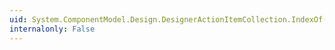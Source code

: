 ```yaml
---
uid: System.ComponentModel.Design.DesignerActionItemCollection.IndexOf(System.ComponentModel.Design.DesignerActionItem)
internalonly: False
---
```

